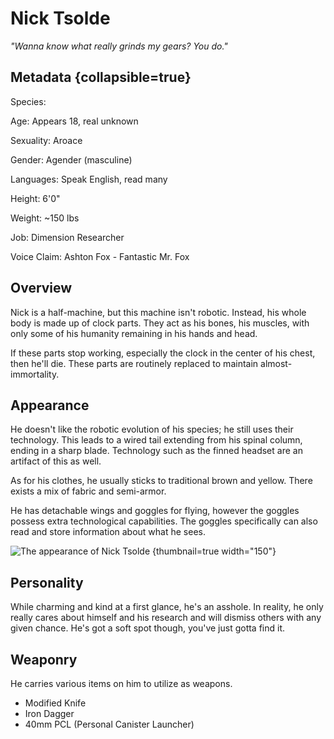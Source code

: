 # Nick Tsolde

*"Wanna know what really grinds my gears? You do."*

## Metadata {collapsible=true}

Species: [](Clockwork.md)

Age: Appears 18, real unknown

Sexuality: Aroace

Gender: Agender (masculine)

Languages: Speak English, read many

Height: 6'0"

Weight: ~150 lbs

Job: Dimension Researcher

Voice Claim: Ashton Fox - Fantastic Mr. Fox

## Overview

Nick is a half-machine, but this machine isn't robotic.
Instead, his whole body is made up of clock parts.
They act as his bones, his muscles, with only some of his humanity remaining in his hands and head.

If these parts stop working, especially the clock in the center of his chest, then he'll die.
These parts are routinely replaced to maintain almost-immortality.

## Appearance

He doesn't like the robotic evolution of his species; he still uses their technology.
This leads to a wired tail extending from his spinal column, ending in a sharp blade.
Technology such as the finned headset are an artifact of this as well.

As for his clothes, he usually sticks to traditional brown and yellow.
There exists a mix of fabric and semi-armor.

He has detachable wings and goggles for flying, however the goggles possess extra technological capabilities.
The goggles specifically can also read and store information about what he sees.

![The appearance of Nick Tsolde](Nick-Tsolde-Appearance.png) {thumbnail=true width="150"}

## Personality

While charming and kind at a first glance, he's an asshole.
In reality, he only really cares about himself and his research and will dismiss others with any given chance.
He's got a soft spot though, you've just gotta find it.

## Weaponry

He carries various items on him to utilize as weapons.

* Modified Knife
* Iron Dagger
* 40mm PCL (Personal Canister Launcher)